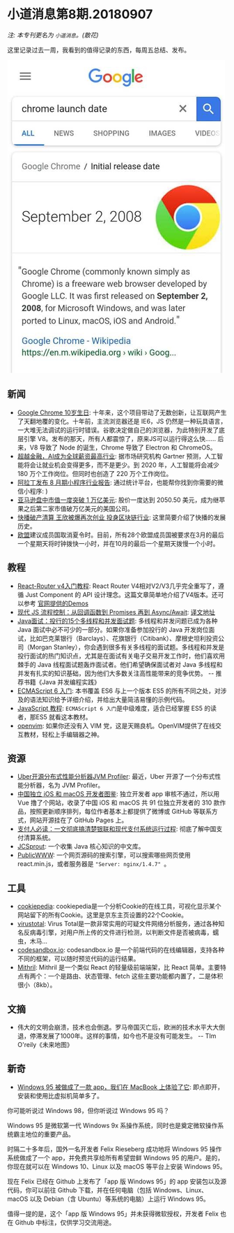 # 小道消息第8期.20180907

*注: 本专刊更名为 `小道消息`。(散花)*

这里记录过去一周，我看到的值得记录的东西，每周五总结、发布。

![](media/15359446466845/15362996824019.jpg)



## 新闻

* [Google Chrome 10岁生日](https://www.blog.google/products/chrome/chromes-turning-10-heres-whats-new/amp/): 十年来，这个项目带动了无数创新，让互联网产生了天翻地覆的变化。十年前，主流浏览器还是 IE6，JS 仍然是一种玩具语言，一大堆无法调试的运行时错误。谷歌决定做自己的浏览器，为此特别开发了底层引擎 V8。发布的那天，所有人都震惊了，原来JS可以运行得这么快...... 后来，V8 导致了 Node 的诞生，Chrome 导致了 Electron 和 ChromeOS。
* [超越金融，AI成为全球薪资最高行业](): 据市场研究机构 Gartner 预测，人工智能将会让就业机会变得更多，而不是更少。到 2020 年，人工智能将会减少 180 万个工作岗位。但同时也创造了 220 万个工作岗位。
* [阿拉丁发布 8 月期小程序行业报告](https://readhub.cn/topic/2TGN59QK1i2?from=mp): 通过统计平台，也能帮你找到你需要的微信小程序: )
* [亚马逊盘中市值一度突破 1 万亿美元](https://readhub.cn/topic/1mtJla61Inr?from=mp): 股价一度达到 2050.50 美元，成为继苹果之后第二家市值破万亿美元的美国公司。
* [快播破产清算 王欣被爆再次创业 投身区块链行业](http://www.twoeggz.com/news/10721198.html): 这里简要介绍了快播的发展历史。
* [欧盟](https://www.theguardian.com/world/2018/aug/31/eu-recommend-member-states-abolish-daylight-saving-time)建议成员国取消夏令时。目前，所有28个欧盟成员国被要求在3月的最后一个星期天将时钟拨快一小时，并在10月的最后一个星期天拨慢一个小时。

## 教程

* [React-Router v4入门教程](https://medium.com/@pshrmn/a-simple-react-router-v4-tutorial-7f23ff27adf): React Router V4相对V2/V3几乎完全重写了，遵循 Just Component 的 API 设计理念。这篇文章简单地介绍了V4版本。还可以参考 [官网提供的Demos](https://reacttraining.com/react-router/web/example/basic)
* [现代 JS 流程控制：从回调函数到 Promises 再到 Async/Await](https://www.sitepoint.com/flow-control-callbacks-promises-async-await/): [译文地址](https://github.com/OFED/translation/issues/4)
* [Java面试：投行的15个多线程和并发面试题](http://www.importnew.com/29562.html): 多线程和并发问题已成为各种 Java 面试中必不可少的一部分。如果你准备参加投行的 Java 开发岗位面试，比如巴克莱银行（Barclays）、花旗银行（Citibank）、摩根史坦利投资公司（Morgan Stanley），你会遇到很多有关多线程的面试题。多线程和并发是投行面试的热门知识点，尤其是在面试有关电子交易开发工作时，他们喜欢用棘手的 Java 线程面试题轰炸面试者。他们希望确保面试者对 Java 多线程和并发有扎实的知识基础，因为他们大多数关注高性能带来的竞争优势。 -- 推荐书籍《Java 并发编程实践》
* [ECMAScript 6 入门](http://es6.ruanyifeng.com/): 本书覆盖 ES6 与上一个版本 ES5 的所有不同之处，对涉及的语法知识给予详细介绍，并给出大量简洁易懂的示例代码。
* [JavaScript 教程](https://wangdoc.com/javascript/): `ECMAScript 6 入门`是中级难度，适合已经掌握 ES5 的读者，那ES5 就看这本教材。
* [openvim](https://www.openvim.com/): 如果你还没有入 VIM 党，这是天赐良机。OpenVIM提供了在线交互教材，轻松上手编辑器之神。

## 资源

* [Uber开源分布式性能分析器JVM Profiler](https://github.com/uber-common/jvm-profiler): 最近，Uber 开源了一个分布式性能分析器，名为 JVM Profiler。
* [中国独立 iOS 和 macOS 开发者图鉴](https://josephchang10.github.io/chinese-indie-hackers/): 独立开发者 app 审核不通过，所以用 Vue 撸了个网站，收录了中国 iOS 和 macOS 共 91 位独立开发者的 310 款作品，按照更新顺序排列，每位作者基本上都提供了微博或 GitHub 等联系方式，网站开源挂在了 GitHub Pages 上。 
* [支付人必读：一文彻底搞清楚银联和现代支付系统运行过程](https://mp.weixin.qq.com/s/Fm7d7HhnTWd9k9cLKnrfjg): 彻底了解中国支付清算系统。
* [JCSprout](https://github.com/crossoverJie/JCSprout): 一个收集 Java 核心知识的中文库。
* [PublicWWW](https://publicwww.com/): 一个网页源码的搜索引擎，可以搜索哪些网页使用 react.min.js，或者服务器是 `"Server: nginx/1.4.7" `。

## 工具

* [cookiepedia](https://cookiepedia.co.uk/website/www.jd.com): cookiepedia是一个分析Cookie的在线工具，可视化显示某个网站留下的所有Cookie。这里是京东主页设置的22个Cookie。
* [virustotal](https://www.virustotal.com/#/home/upload): Virus Total是一款非常实用的可疑文件网络分析服务，通过各种知名反病毒引擎，对用户所上传的文件进行检测，以判断文件是否被病毒，蠕虫，木马...
* [codesandbox.io](https://codesandbox.io/dashboard/recent): codesandbox.io 是一个前端代码的在线编辑器，支持各种不同的框架，可以随时预览代码的运行结果。
* [Mithril](https://mithril.js.org/): Mithril 是一个类似 React 的轻量级前端端架，比 React 简单。主要特点有两个：一个是路由、状态管理、fetch 这些主要功能都内置了，二是体积很小（8kb）。

## 文摘

* 伟大的文明会崩溃，技术也会倒退。罗马帝国灭亡后，欧洲的技术水平大大倒退，停滞发展了1000年。这样的事情，如今也不是没有可能发生。  -- TIm O'reily《未来地图》

## 新奇

* [Windows 95 被做成了一款 app，我们在 MacBook 上体验了它](https://github.com/felixrieseberg/windows95): 即点即开，安装和使用比虚拟机简单多了。

你可能听说过 Windows 98，但你听说过 Windows 95 吗？

Windows 95 是微软第一代 Windows 9x 系操作系统，同时也是奠定微软操作系统霸主地位的重要产品。

时隔二十多年后，国外一名开发者 Felix Rieseberg 成功地将 Windows 95 操作系统做成了一个 app，并免费共享给所有希望尝鲜 Windows 95 的用户。是的，你现在就可以在 Windows 10、Linux 以及 macOS 等平台上安装 Windows 95。

现在 Felix 已经在 Github 上发布了「app 版 Windows 95」的 app 安装包以及源代码，你可以前往 Github 下载，并在任何电脑（包括 Windows、Linux、macOS 以及 Debian（含 Ubuntu）等系统的电脑）上运行 Windows 95。

值得一提的是，这个「app 版 Windows 95」并未获得微软授权，开发者 Felix 也在 Github 中标注，仅供学习交流用途。

